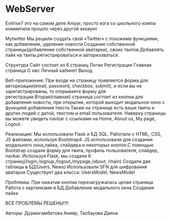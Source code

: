# WebServer
Evilrise7 это на самом деле Aniyar, просто кога со школьного компа коммитила прошло через другой аккаунт

Mytwitter
Мы решили создать свой «Twitter» с похожими функциями, как добавление, удаление новости.Создание собственной страницы(добавление собственной аватарки), своих твитов.Добавлять лайк на твиты,регистрироваться и авторизоваться.

Структура
Сайт состоит из 6 страниц
Логин
Регистрация
Главная страница
О нас
Личный кабинет
Выход

Веб-приложение:
При входе на страницу появляется форма для авторизации(email, password, checkbox, submit), и если вы не зарегистрированы, то открываете форму для регистрации.Вторая(главная) страница состоит из кнопки для добавления новости, при открытии, которой выходит модальное окно с функцией добавления текста.Также на странице есть ваши твиты и других людей с датой, текстом и email пользователя.
Наверху страницы вы можете увидеть
navbar c ссылками на Home, About us, My page, Logout.

Реализация:
Мы использовали Flask и БД SQL.
Работали с HTML, CSS, JS  файлами, используя Bootstrap4. JS использовали для создания модального окна,лайка, слайдера и некоторых кнопок.С помощью Bootstrap создали форму для твита, профиль пользователя, слайдер, navbar.
Используя Flask, мы создали 6 страниц(/login,/signup,/logout,/mypage,/about, /main)
Создали две таблицы в БД(Users, News)
Использовали SFN для шифрования аватарок
Существует два класса: UsersModel, NewsModel 

Проблемы:
При нажатии кнопки перезагружалась целая страница
Работа с картинками в БД
Добавление модального окна
Создание лайка

ВСЕ ПРОБЛЕМЫ РЕШЕНЫ!!!!


Авторы:
Дурмагамбетова Анияр, Тасбауова Даяна
